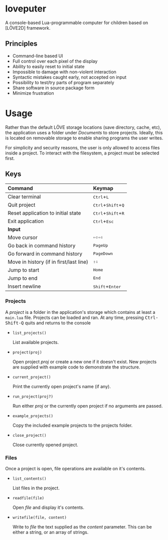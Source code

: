 # loveputer
A console-based Lua-programmable computer for children based on [LÖVE2D] framework.

## Principles
* Command-line based UI
* Full control over each pixel of the display
* Ability to easily reset to initial state
* Impossible to damage with non-violent interaction
* Syntactic mistakes caught early, not accepted on input
* Possibility to test/try parts of program separately
* Share software in source package form
* Minimize frustration

# Usage

Rather than the default LÖVE storage locations (save directory, cache, etc), the
application uses a folder under *Documents* to store projects. Ideally, this is
located on removable storage to enable sharing programs the user writes.

For simplicity and security reasons, the user is only allowed to access files
inside a project. To interact with the filesystem, a project must be selected
first.

## Keys

| Command                            |                  Keymap                       |
| :--------------------------------- | :-------------------------------------------- |
| Clear terminal                     | <kbd>Ctrl</kbd>+<kbd>L</kbd>                  |
| Quit project                       | <kbd>Ctrl</kbd>+<kbd>Shift</kbd>+<kbd>Q</kbd> |
| Reset application to initial state | <kbd>Ctrl</kbd>+<kbd>Shift</kbd>+<kbd>R</kbd> |
| Exit application                   | <kbd>Ctrl</kbd>+<kbd>Esc</kbd>                |
|                                     **Input**                                      |
| Move cursor                     | <kbd>⇦</kbd><kbd>⇧</kbd><kbd>⇨</kbd><kbd>⇩</kbd> |
| Go back in command history              | <kbd>PageUp</kbd>                        |
| Go forward in command history           | <kbd>PageDown</kbd>                      |
| Move in history (if in first/last line) | <kbd>⇧</kbd><kbd>⇩</kbd>                 |
| Jump to start                           | <kbd>Home</kbd>                          |
| Jump to end                             | <kbd>End</kbd>                           |
| Insert newline                          | <kbd>Shift</kbd>+<kbd>Enter</kbd>        |

### Projects

A *project* is a folder in the application's storage which contains at least a
`main.lua` file.
Projects can be loaded and ran. At any time, pressing <kbd>Ctrl-Shift-Q</kbd>
quits and returns to the console

* `list_projects()`

    List available projects.

* `project(proj)`

    Open project *proj* or create a new one if it doesn't exist.
    New projects are supplied with example code to demonstrate the structure.

* `current_project()`

    Print the currently open project's name (if any).

* `run_project(proj?)`

    Run either *proj* or the currently open project if no arguments are passed.

* `example_projects()`

    Copy the included example projects to the projects folder.

* `close_project()`

    Close currently opened project.

### Files

Once a project is open, file operations are available on it's contents.

* `list_contents()`

    List files in the project.
* `readfile(file)`

    Open *file* and display it's contents.
* `writefile(file, content)`

    Write to *file* the text supplied as the *content* parameter. This can be
    either a string, or an array of strings.


